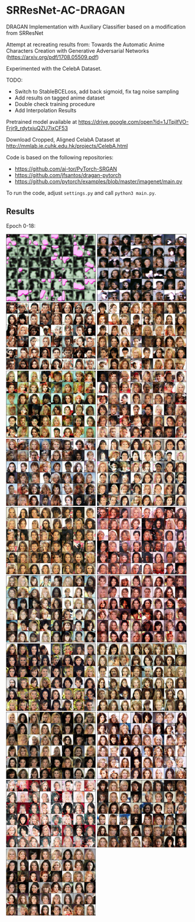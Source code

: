# SRResNet-AC-DRAGAN
DRAGAN Implementation with Auxiliary Classifier based on a modification from SRResNet

Attempt at recreating results from: Towards the Automatic Anime Characters Creation with Generative Adversarial Networks (https://arxiv.org/pdf/1708.05509.pdf)

Experimented with the CelebA Dataset.

TODO:
- Switch to StableBCELoss, add back sigmoid, fix tag noise sampling
- Add results on tagged anime dataset
- Double check training procedure
- Add Interpolation Results

Pretrained model available at https://drive.google.com/open?id=1JTpjlfVO-Frjr9_rdytxiuQZU7ixCF53

Download Cropped, Aligned CelabA Dataset at http://mmlab.ie.cuhk.edu.hk/projects/CelebA.html

Code is based on the following repositories:

- https://github.com/ai-tor/PyTorch-SRGAN
- https://github.com/jfsantos/dragan-pytorch
- https://github.com/pytorch/examples/blob/master/imagenet/main.py

To run the code, adjust `settings.py` and call `python3 main.py`.

## Results
Epoch 0-18:
<div>
    <img src='samples/fake_samples_epoch_000.png', width="48%">
    <img src='samples/fake_samples_epoch_001.png', width="48%">
    <img src='samples/fake_samples_epoch_002.png', width="48%">
    <img src='samples/fake_samples_epoch_003.png', width="48%">
    <img src='samples/fake_samples_epoch_004.png', width="48%">
    <img src='samples/fake_samples_epoch_005.png', width="48%">
    <img src='samples/fake_samples_epoch_006.png', width="48%">
    <img src='samples/fake_samples_epoch_007.png', width="48%">
    <img src='samples/fake_samples_epoch_008.png', width="48%">
    <img src='samples/fake_samples_epoch_009.png', width="48%">
    <img src='samples/fake_samples_epoch_010.png', width="48%">
    <img src='samples/fake_samples_epoch_011.png', width="48%">
    <img src='samples/fake_samples_epoch_012.png', width="48%">
    <img src='samples/fake_samples_epoch_013.png', width="48%">
    <img src='samples/fake_samples_epoch_014.png', width="48%">
    <img src='samples/fake_samples_epoch_015.png', width="48%">
    <img src='samples/fake_samples_epoch_016.png', width="48%">
    <img src='samples/fake_samples_epoch_017.png', width="48%">
    <img src='samples/fake_samples_epoch_018.png', width="48%">
</div>
